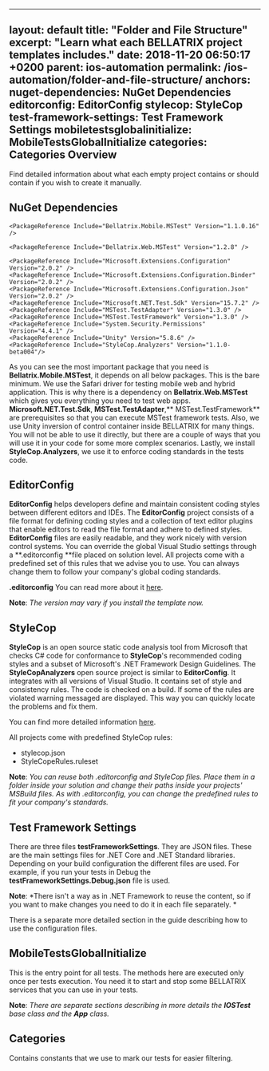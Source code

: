 ---
layout: default
title:  "Folder and File Structure"
excerpt: "Learn what each BELLATRIX project templates includes."
date:   2018-11-20 06:50:17 +0200
parent: ios-automation
permalink: /ios-automation/folder-and-file-structure/
anchors:
  nuget-dependencies: NuGet Dependencies
  editorconfig: EditorConfig
  stylecop: StyleCop
  test-framework-settings: Test Framework Settings
  mobiletestsglobalinitialize: MobileTestsGlobalInitialize
  categories: Categories
Overview
--------
Find detailed information about what each empty project contains or should contain if you wish to create it manually.

NuGet Dependencies
------------------
```
<PackageReference Include="Bellatrix.Mobile.MSTest" Version="1.1.0.16" />

<PackageReference Include="Bellatrix.Web.MSTest" Version="1.2.8" />

<PackageReference Include="Microsoft.Extensions.Configuration" Version="2.0.2" />
<PackageReference Include="Microsoft.Extensions.Configuration.Binder" Version="2.0.2" />
<PackageReference Include="Microsoft.Extensions.Configuration.Json" Version="2.0.2" />
<PackageReference Include="Microsoft.NET.Test.Sdk" Version="15.7.2" />
<PackageReference Include="MSTest.TestAdapter" Version="1.3.0" />
<PackageReference Include="MSTest.TestFramework" Version="1.3.0" />
<PackageReference Include="System.Security.Permissions" Version="4.4.1" />
<PackageReference Include="Unity" Version="5.8.6" />
<PackageReference Include="StyleCop.Analyzers" Version="1.1.0-beta004"/>
```
As you can see the most important package that you need is **Bellatrix.Mobile.MSTest**, it depends on all below packages. This is the bare minimum. We use the Safari driver for testing mobile web and hybrid application. This is why there is a dependency on **Bellatrix.Web.MSTest** which gives you 
everything you need to test web apps.
**Microsoft.NET.Test.Sdk**, **MSTest.TestAdapter**,** MSTest.TestFramework** are prerequisites so that you can execute MSTest framework tests.
Also, we use Unity inversion of control container inside BELLATRIX for many things.  You will not be able to use it directly, but there are a couple of ways that you will use it in your code for some more complex scenarios.
Lastly, we install **StyleCop.Analyzers**, we use it to enforce coding standards in the tests code.

EditorConfig
------------
**EditorConfig** helps developers define and maintain consistent coding styles between different editors and IDEs. The **EditorConfig** project consists of a file format for defining coding styles and a collection of text editor plugins that enable editors to read the file format and adhere to defined styles. **EditorConfig** files are easily readable, and they work nicely with version control systems. You can override the global Visual Studio settings through a **.editorconfig **file placed on solution level. All projects come with a predefined set of this rules that we advise you to use. You can always change them to follow your company's global coding standards.

**.editorconfig** You can read more about it [here](https://automatetheplanet.com/coding-styles-editorconfig/).


**Note**: *The version may vary if you install the template now.*

StyleCop
--------
**StyleCop** is an open source static code analysis tool from Microsoft that checks C# code for conformance to **StyleCop**'s recommended coding styles and a subset of Microsoft's .NET Framework Design Guidelines.
The **StyleCopAnalyzers** open source project is similar to **EditorConfig**. It integrates with all versions of Visual Studio. It contains set of style and consistency rules. The code is checked on a build. If some of the rules are violated warning messaged are displayed. This way you can quickly locate the problems and fix them.

You can find more detailed information [here](https://automatetheplanet.com/style-consistency-rules-stylecop/).

All projects come with predefined StyleCop rules:
- stylecop.json
- StyleCopeRules.ruleset

**Note**: *You can reuse both .editorconfig and StyleCop files. Place them in a folder inside your solution and change their paths inside your projects' MSBuild files. As with .editorconfig, you can change the predefined rules to fit your company's standards.*

Test Framework Settings
-----------------------
There are three files **testFrameworkSettings**. They are JSON files. These are the main settings files for .NET Core and .NET Standard libraries. Depending on your build configuration the different files are used. For example, if you run your tests in Debug the **testFrameworkSettings.Debug.json** file is used.

**Note**: *There isn't a way as in .NET Framework to reuse the content, so if you want to make changes you need to do it in each file separately. *

There is a separate more detailed section in the guide describing how to use the configuration files.

MobileTestsGlobalInitialize
---------------
This is the entry point for all tests. The methods here are executed only once per tests execution. You need it to start and stop some BELLATRIX services that you can use in your tests.

**Note**: *There are separate sections describing in more details the **IOSTest** base class and the **App** class.*

Categories
----------
Contains constants that we use to mark our tests for easier filtering.